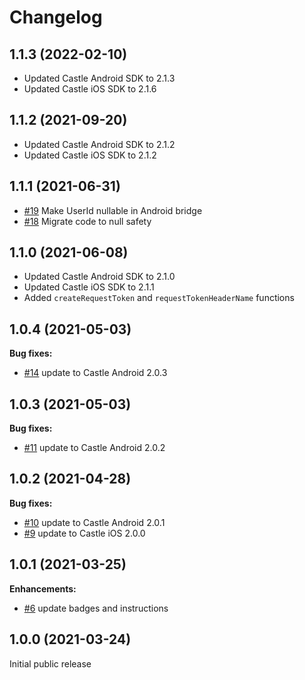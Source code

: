 # Changelog
## 1.1.3 (2022-02-10)
- Updated Castle Android SDK to 2.1.3
- Updated Castle iOS SDK to 2.1.6

## 1.1.2 (2021-09-20)
- Updated Castle Android SDK to 2.1.2
- Updated Castle iOS SDK to 2.1.2

## 1.1.1 (2021-06-31)
- [#19](https://github.com/castle/castle-flutter/pull/19) Make UserId nullable in Android bridge
- [#18](https://github.com/castle/castle-flutter/pull/18) Migrate code to null safety

## 1.1.0 (2021-06-08)
- Updated Castle Android SDK to 2.1.0
- Updated Castle iOS SDK to 2.1.1
- Added `createRequestToken` and `requestTokenHeaderName` functions

## 1.0.4 (2021-05-03)
**Bug fixes:**

- [#14](https://github.com/castle/castle-flutter/pull/14) update to Castle Android 2.0.3

## 1.0.3 (2021-05-03)
**Bug fixes:**

- [#11](https://github.com/castle/castle-flutter/pull/11) update to Castle Android 2.0.2

## 1.0.2 (2021-04-28)
**Bug fixes:**

- [#10](https://github.com/castle/castle-flutter/pull/10) update to Castle Android 2.0.1
- [#9](https://github.com/castle/castle-flutter/pull/9) update to Castle iOS 2.0.0

## 1.0.1 (2021-03-25)
**Enhancements:**

- [#6](https://github.com/castle/castle-flutter/pull/6) update badges and instructions

## 1.0.0 (2021-03-24)
Initial public release
